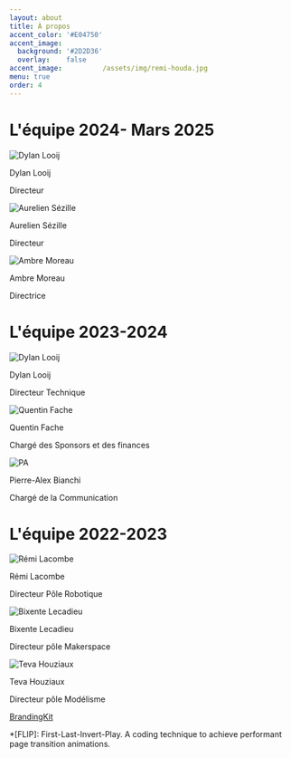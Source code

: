 ```yaml
---
layout: about
title: À propos
accent_color: '#E04750'
accent_image:
  background: '#2D2D36'
  overlay:    false
accent_image:          /assets/img/remi-houda.jpg
menu: true
order: 4
---
```


# L'équipe 2024- Mars 2025

<div class="container">
  <div class="image-container">
    <img src="/assets/img/membre/Dylan_Looij.jpg" alt="Dylan Looij">
    <p>Dylan Looij</p>
    <p>Directeur</p>
  </div>
  
  <div class="image-container">
    <img src="/assets/img/membre/Aurelien.png" alt="Aurelien Sézille">
    <p>Aurelien Sézille</p>
    <p>Directeur</p>
  </div>
  
  <div class="image-container">
    <img src="/assets/img/membre/PA.jpg" alt="Ambre Moreau">
    <p>Ambre Moreau</p>
    <p>Directrice</p>
  </div>
</div> 




# L'équipe 2023-2024

<div class="container">
  <div class="image-container">
    <img src="/assets/img/membre/Dylan_Looij.jpg" alt="Dylan Looij">
    <p>Dylan Looij</p>
    <p>Directeur Technique</p>
  </div>
  
  <div class="image-container">
    <img src="/assets/img/membre/Quentin_Fache.png" alt="Quentin Fache">
    <p>Quentin Fache</p>
    <p>Chargé des Sponsors et des finances</p>
  </div>
  
  <div class="image-container">
    <img src="/assets/img/membre/PA.jpg" alt="PA">
    <p>Pierre-Alex Bianchi</p>
    <p>Chargé de la Communication</p>
  </div>
</div> 

# L'équipe 2022-2023

<div class="container">
  <div class="image-container">
    <img src="/assets/img/membre/Remi_Lacombe.png" alt="Rémi Lacombe">
    <p>Rémi Lacombe</p>
    <p>Directeur Pôle Robotique</p>
  </div>
  
  <div class="image-container">
    <img src="/assets/img/membre/Bixente_Lecadieu.png" alt="Bixente Lecadieu">
    <p>Bixente Lecadieu</p>
    <p>Directeur pôle Makerspace</p>
  </div>
  
  <div class="image-container">
    <img src="/assets/img/membre/Teva_Houziaux.png" alt="Teva Houziaux">
    <p>Teva Houziaux</p>
    <p>Directeur pôle Modélisme</p>
  </div>
</div> 




[BrandingKit](assets/Files/Branding-kit.zip)


[blog]: https://qwtel.com/hydejack/blog/
[portfolio]: https://qwtel.com/hydejack/variations/
[resume]: https://qwtel.com/hydejack/resume/
[download]: https://qwtel.com/download/
[welcome]: https://qwtel.com/hydejack/
[forms]: https://qwtel.com/hydejack/forms-by-example/

[feat]: #features
[news]: #newsletter-subscription-box
[syntax]: #syntax-highlighting
[latex]: #latex-math-blocks

[license]: LICENSE.md
[pro]: licenses/PRO.md
[docs]: docs/7.5.0/index.md

[kit]: https://github.com/qwtel/hydejack-starter-kit/archive/v7.5.0.zip
[src]: https://github.com/qwtel/hydejack
[gem]: https://rubygems.org/gems/jekyll-theme-hydejack
[buy]: https://app.simplegoods.co/i/AQTTVBOE

[gpss]: https://developers.google.com/speed/pagespeed/insights/?url=https%3A%2F%2Fqwtel.com%2Fhydejack%2F
[wiki]: https://github.com/qwtel/hydejack/blob/master/docs/7.5.0/index.md
[pdf]: https://github.com/qwtel/hydejack/releases/download/v7.5.0/Documentation._.Hydejack.pdf
[hy-push-state]: https://qwtel.com/hy-push-state/
[hy-drawer]: https://qwtel.com/hy-drawer/
[rouge]: http://rouge.jneen.net
[katex]: https://khan.github.io/KaTeX/
[tinyletter]: https://tinyletter.com/

*[FLIP]: First-Last-Invert-Play. A coding technique to achieve performant page transition animations.

